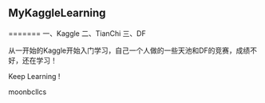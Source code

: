 ## MyKaggleLearning
=======
一、Kaggle
二、TianChi
三、DF

从一开始的Kaggle开始入门学习，自己一个人做的一些天池和DF的竞赛，成绩不好，还在学习！

Keep Learning !

moonbcllcs
